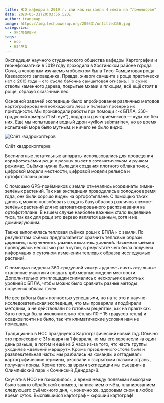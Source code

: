 ```yaml
---
title: НСО кафедры в 2019 г. или как мы взяли 4 место на "Ломоносове"
date: 2020-05-31T20:03:56.523Z
author: transmap
image: https://img.techpowerup.org/200531/untitled156.jpg
categories:
  - экспедиции
tags:
  - нсо
  - взгляд
---
```

Экспедиция научного студенческого общества кафедры Картографии и геоинформатики в 2019 году проходила в Хостинском районе города Сочи, а основным изучаемым объектом была Тисо-Самшитовая роща Кавказского заповедника. Правда, живого самшита в роще практически нет с 2013 года – его съела бабочка самшитовая огнёвка. Но сухие стволы каменного дерева, покрытые мхами и плющом, всё ещё стоят в роще, образуя сказочный лес.

Основной задачей экспедиции было апробирование различных методов картографирования колхидского леса и полевая проверка их пригодности. Мы производили работы при помощи 4-х БПЛА, 360-градусной камеры (“fish eye”), лидара и gps-приёмников — куда же без них. Ещё мы испытывали водный дрон «yellow submarine», но во время испытаний море было мутным, и ничего не было видно.

![Слёт квадрокоптеров](https://img.techpowerup.org/200531/anonim1678.jpg)

Слёт квадрокоптеров

Беспилотные летательные аппараты использовались для проведения аэрофотосъёмки рощи с разных высот в автоматическом и ручном режимах. Съёмка нужна была для создания плотного облака точек, цифровой модели местности, цифровой модели рельефа и ортофотоплана рощи.

С помощью GPS-приёмников с земли отмечались координаты зимне-зелёных растений. Так как экспедиция проводились в холодное время года, они были хорошо видны на ортофотоплане. С помощью таких данных, можно попробовать создать базу образов различных зимне-зелёных растений для их автоматизированного распознавания на ортофотоплане. В нашем случае наиболее важным стало выделение тиса, так как для рощи это дерево является ценным, хотя и не доминирующим.

Также выполнялась тепловая съёмка рощи с БПЛА и с земли. По результатам съёмок предполагается сравнить тепловые образы деревьев, полученные с разных высотных уровней. Наземная съёмка проводилась несколько раз в сутки, в результате чего была получена информация о суточном изменении тепловых образов исследуемых растений.

С помощью лидара и 360-градусной камеры удалось снять отдельные эталонные участки и создать трёхмерные модели местности. Дополнительно эти площадки снимались с нескольких высотных уровней с БПЛА, чтобы можно было сравнить разные методы получения облака точек.

Не все работы были полностью успешными, но на то это и научно-исследовательская экспедиция, что мы проверяли и подбирали методики, а не действовали по готовым рецептам, как на практиках. Зато погода была исключительно тёплая (10 – 15 градусов тепла) и осадков почти не было, так что климатические условия нам не помешали.

Традиционно в НСО празднуется Картографический новый год. Обычно это происходит с 31 января на 1 февраля, но мы его перенесли на один день раньше, а потом и ещё на 2 часа из-за того, что часть группы уходила в «дальний маршрут». Кроме праздничного стола была и развлекательная часть: мы разбились на команды и отгадывали картографические термины, рисовали с закрытыми глазами страны, получали призы. Кроме того, за время экспедиции мы съездили в Олимпийский парк и Сочинский Дендрарий.

Скучать в НСО не приходилось, а время между полевыми выходами было занято обработкой снимков, написанием отчёта, планированием следующего съёмочного дня, и, конечно же, здоровым сном в любое время суток. Выспавшийся картограф – хороший картограф!